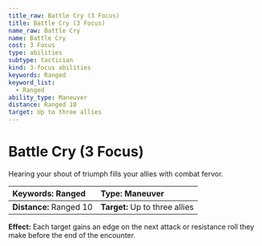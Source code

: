 ```yaml
---
title_raw: Battle Cry (3 Focus)
title: Battle Cry (3 Focus)
name_raw: Battle Cry
name: Battle Cry
cost: 3 Focus
type: abilities
subtype: tactician
kind: 3-focus abilities
keywords: Ranged
keyword_list:
  - Ranged
ability_type: Maneuver
distance: Ranged 10
target: Up to three allies
---
```


# Battle Cry (3 Focus)

Hearing your shout of triumph fills your allies with combat fervor.

<!-- @nosort -->

| **Keywords:** Ranged    | **Type:** Maneuver             |
| :---------------------- | :----------------------------- |
| **Distance:** Ranged 10 | **Target:** Up to three allies |

**Effect:** Each target gains an edge on the next attack or resistance roll they make before the end of the encounter.

